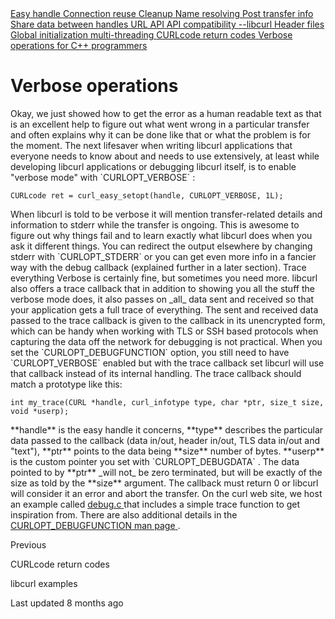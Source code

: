 <a href="easyhandle.html" class="navButton-94f2579c--pageItemWithChildrenNested-2c5d8183--navButtonClickable-161b88ca">
<span class="text-4505230f--UIH300-2063425d--textContentFamily-49a318e1--navButtonLabel-14a4968f">Easy handle</span>
</a>


<a href="connectionreuse.html" class="navButton-94f2579c--pageItemWithChildrenNested-2c5d8183--navButtonClickable-161b88ca">
<span class="text-4505230f--UIH300-2063425d--textContentFamily-49a318e1--navButtonLabel-14a4968f">Connection reuse</span>
</a>


<a href="cleanup.html" class="navButton-94f2579c--pageItemWithChildrenNested-2c5d8183--navButtonClickable-161b88ca">
<span class="text-4505230f--UIH300-2063425d--textContentFamily-49a318e1--navButtonLabel-14a4968f">Cleanup</span>
</a>

<a href="names.html" class="navButton-94f2579c--pageItemWithChildrenNested-2c5d8183--navButtonClickable-161b88ca">
<span class="text-4505230f--UIH300-2063425d--textContentFamily-49a318e1--navButtonLabel-14a4968f">Name resolving</span>
</a>


<a href="getinfo.html" class="navButton-94f2579c--pageItemWithChildrenNested-2c5d8183--navButtonClickable-161b88ca">
<span class="text-4505230f--UIH300-2063425d--textContentFamily-49a318e1--navButtonLabel-14a4968f">Post transfer info</span>
</a>

<a href="sharing.html" class="navButton-94f2579c--pageItemWithChildrenNested-2c5d8183--navButtonClickable-161b88ca">
<span class="text-4505230f--UIH300-2063425d--textContentFamily-49a318e1--navButtonLabel-14a4968f">Share data between handles</span>
</a>

<a href="url.html" class="navButton-94f2579c--pageItemWithChildrenNested-2c5d8183--navButtonClickable-161b88ca">
<span class="text-4505230f--UIH300-2063425d--textContentFamily-49a318e1--navButtonLabel-14a4968f">URL API</span>
</a>

<a href="api.html" class="navButton-94f2579c--pageItemWithChildrenNested-2c5d8183--navButtonClickable-161b88ca">
<span class="text-4505230f--UIH300-2063425d--textContentFamily-49a318e1--navButtonLabel-14a4968f">API compatibility</span>
</a>

<a href="libcurl.html" class="navButton-94f2579c--pageItemWithChildrenNested-2c5d8183--navButtonClickable-161b88ca">
<span class="text-4505230f--UIH300-2063425d--textContentFamily-49a318e1--navButtonLabel-14a4968f">--libcurl</span>
</a>

<a href="headers.html" class="navButton-94f2579c--pageItemWithChildrenNested-2c5d8183--navButtonClickable-161b88ca">
<span class="text-4505230f--UIH300-2063425d--textContentFamily-49a318e1--navButtonLabel-14a4968f">Header files</span>
</a>

<a href="globalinit.html" class="navButton-94f2579c--pageItemWithChildrenNested-2c5d8183--navButtonClickable-161b88ca">
<span class="text-4505230f--UIH300-2063425d--textContentFamily-49a318e1--navButtonLabel-14a4968f">Global initialization</span>
</a>

<a href="threading.html" class="navButton-94f2579c--pageItemWithChildrenNested-2c5d8183--navButtonClickable-161b88ca">
<span class="text-4505230f--UIH300-2063425d--textContentFamily-49a318e1--navButtonLabel-14a4968f">multi-threading</span>
</a>


<a href="curlcode.html" class="navButton-94f2579c--pageItemWithChildrenNested-2c5d8183--navButtonClickable-161b88ca">
<span class="text-4505230f--UIH300-2063425d--textContentFamily-49a318e1--navButtonLabel-14a4968f">CURLcode return codes</span>
</a>

<a href="verbose.html" class="navButton-94f2579c--pageItemWithChildrenNested-2c5d8183--navButtonClickable-161b88ca--navButtonOpened-6a88552e">
<span class="text-4505230f--UIH300-2063425d--textContentFamily-49a318e1--navButtonLabel-14a4968f">Verbose operations</span>
</a>


<a href="cplusplus.html" class="navButton-94f2579c--pageItemWithChildrenNested-2c5d8183--navButtonClickable-161b88ca">
<span class="text-4505230f--UIH300-2063425d--textContentFamily-49a318e1--navButtonLabel-14a4968f">for C++ programmers</span>
</a>


# <span class="text-4505230f--DisplayH900-bfb998fa--textContentFamily-49a318e1">Verbose operations</span>

<span class="text-4505230f--UIH300-2063425d--textUIFamily-5ebd8e40--text-8ee2c8b2">
</span>

<span class="text-4505230f--TextH400-3033861f--textContentFamily-49a318e1">
<span data-key="3b589314f60741d8baf9287abfa04238">
<span data-offset-key="3b589314f60741d8baf9287abfa04238:0">Okay, we just showed how to get the error as a human readable text as that is an excellent help to figure out what went wrong in a particular transfer and often explains why it can be done like that or what the problem is for the moment.</span>
</span>
</span>

<span class="text-4505230f--TextH400-3033861f--textContentFamily-49a318e1">
<span data-key="4cc3f68d245c447a9c976b18ae007f15">
<span data-offset-key="4cc3f68d245c447a9c976b18ae007f15:0">The next lifesaver when writing libcurl applications that everyone needs to know about and needs to use extensively, at least while developing libcurl applications or debugging libcurl itself, is to enable "verbose mode" with </span>
<span data-offset-key="4cc3f68d245c447a9c976b18ae007f15:1">`CURLOPT_VERBOSE`</span>
<span data-offset-key="4cc3f68d245c447a9c976b18ae007f15:2">:</span>
</span>
</span>

    CURLcode ret = curl_easy_setopt(handle, CURLOPT_VERBOSE, 1L);

<span class="text-4505230f--TextH400-3033861f--textContentFamily-49a318e1">
<span data-key="2928b525da0f439ca8653304caf517ea">
<span data-offset-key="2928b525da0f439ca8653304caf517ea:0">When libcurl is told to be verbose it will mention transfer-related details and information to stderr while the transfer is ongoing. This is awesome to figure out why things fail and to learn exactly what libcurl does when you ask it different things. You can redirect the output elsewhere by changing stderr with </span>
<span data-offset-key="2928b525da0f439ca8653304caf517ea:1">`CURLOPT_STDERR`</span>
<span data-offset-key="2928b525da0f439ca8653304caf517ea:2"> or you can get even more info in a fancier way with the debug callback (explained further in a later section).</span>
</span>
</span>

<span class="text-4505230f--HeadingH700-04e1a2a3--textContentFamily-49a318e1">
<span data-key="0a5486661de24e9589652db3491bc1f0">
<span data-offset-key="0a5486661de24e9589652db3491bc1f0:0">Trace everything</span>
</span>
</span>

<span class="text-4505230f--TextH400-3033861f--textContentFamily-49a318e1">
<span data-key="2122a5589ac8417d926a748f38208239">
<span data-offset-key="2122a5589ac8417d926a748f38208239:0">Verbose is certainly fine, but sometimes you need more. libcurl also offers a trace callback that in addition to showing you all the stuff the verbose mode does, it also passes on </span>
<span data-offset-key="2122a5589ac8417d926a748f38208239:1">_all_</span>
<span data-offset-key="2122a5589ac8417d926a748f38208239:2"> data sent and received so that your application gets a full trace of everything.</span>
</span>
</span>

<span class="text-4505230f--TextH400-3033861f--textContentFamily-49a318e1">
<span data-key="75608cc17320408197a4ad4bd1819c8a">
<span data-offset-key="75608cc17320408197a4ad4bd1819c8a:0">The sent and received data passed to the trace callback is given to the callback in its unencrypted form, which can be handy when working with TLS or SSH based protocols when capturing the data off the network for debugging is not practical.</span>
</span>
</span>

<span class="text-4505230f--TextH400-3033861f--textContentFamily-49a318e1">
<span data-key="05501dbb05514259ac86b50953817fc4">
<span data-offset-key="05501dbb05514259ac86b50953817fc4:0">When you set the </span>
<span data-offset-key="05501dbb05514259ac86b50953817fc4:1">`CURLOPT_DEBUGFUNCTION`</span>
<span data-offset-key="05501dbb05514259ac86b50953817fc4:2"> option, you still need to have </span>
<span data-offset-key="05501dbb05514259ac86b50953817fc4:3">`CURLOPT_VERBOSE`</span>
<span data-offset-key="05501dbb05514259ac86b50953817fc4:4"> enabled but with the trace callback set libcurl will use that callback instead of its internal handling.</span>
</span>
</span>

<span class="text-4505230f--TextH400-3033861f--textContentFamily-49a318e1">
<span data-key="0e4b72c2b9174381b59c5e828375e0ad">
<span data-offset-key="0e4b72c2b9174381b59c5e828375e0ad:0">The trace callback should match a prototype like this:</span>
</span>
</span>

    int my_trace(CURL *handle, curl_infotype type, char *ptr, size_t size,             void *userp);

<span class="text-4505230f--TextH400-3033861f--textContentFamily-49a318e1">
<span data-key="191f0be642154b94b17cec62225abaee">
<span data-offset-key="191f0be642154b94b17cec62225abaee:0">**handle**</span>
<span data-offset-key="191f0be642154b94b17cec62225abaee:1"> is the easy handle it concerns, </span>
<span data-offset-key="191f0be642154b94b17cec62225abaee:2">**type**</span>
<span data-offset-key="191f0be642154b94b17cec62225abaee:3"> describes the particular data passed to the callback (data in/out, header in/out, TLS data in/out and "text"), </span>
<span data-offset-key="191f0be642154b94b17cec62225abaee:4">**ptr**</span>
<span data-offset-key="191f0be642154b94b17cec62225abaee:5"> points to the data being </span>
<span data-offset-key="191f0be642154b94b17cec62225abaee:6">**size**</span>
<span data-offset-key="191f0be642154b94b17cec62225abaee:7"> number of bytes. </span>
<span data-offset-key="191f0be642154b94b17cec62225abaee:8">**userp**</span>
<span data-offset-key="191f0be642154b94b17cec62225abaee:9"> is the custom pointer you set with </span>
<span data-offset-key="191f0be642154b94b17cec62225abaee:10">`CURLOPT_DEBUGDATA`</span>
<span data-offset-key="191f0be642154b94b17cec62225abaee:11">.</span>
</span>
</span>

<span class="text-4505230f--TextH400-3033861f--textContentFamily-49a318e1">
<span data-key="5e786cfa9bbb482599980c4566545d0f">
<span data-offset-key="5e786cfa9bbb482599980c4566545d0f:0">The data pointed to by </span>
<span data-offset-key="5e786cfa9bbb482599980c4566545d0f:1">**ptr**</span>
<span data-offset-key="5e786cfa9bbb482599980c4566545d0f:2"> </span>
<span data-offset-key="5e786cfa9bbb482599980c4566545d0f:3">_will not_</span>
<span data-offset-key="5e786cfa9bbb482599980c4566545d0f:4"> be zero terminated, but will be exactly of the size as told by the </span>
<span data-offset-key="5e786cfa9bbb482599980c4566545d0f:5">**size**</span>
<span data-offset-key="5e786cfa9bbb482599980c4566545d0f:6"> argument.</span>
</span>
</span>

<span class="text-4505230f--TextH400-3033861f--textContentFamily-49a318e1">
<span data-key="10d0c4f5376149868a97c8519527b364">
<span data-offset-key="10d0c4f5376149868a97c8519527b364:0">The callback must return 0 or libcurl will consider it an error and abort the transfer.</span>
</span>
</span>

<span class="text-4505230f--TextH400-3033861f--textContentFamily-49a318e1">
<span data-key="2856d7a8613d44e89680b738c1ae97e4">
<span data-offset-key="2856d7a8613d44e89680b738c1ae97e4:0">On the curl web site, we host an example called </span>
</span>
<a href="https://curl.se/libcurl/c/debug.html" class="link-a079aa82--primary-53a25e66--link-faf6c434">
<span data-key="48cda95e3cc045d8bb6e34311e4120ec">
<span data-offset-key="48cda95e3cc045d8bb6e34311e4120ec:0">debug.c</span>
</span>
</a>
<span data-key="0db2401960774322a9c9d3da178823f4">
<span data-offset-key="0db2401960774322a9c9d3da178823f4:0"> that includes a simple trace function to get inspiration from.</span>
</span>
</span>

<span class="text-4505230f--TextH400-3033861f--textContentFamily-49a318e1">
<span data-key="3f15ffb430604de28057d0c93f6f08df">
<span data-offset-key="3f15ffb430604de28057d0c93f6f08df:0">There are also additional details in the </span>
</span>
<a href="https://curl.se/libcurl/c/CURLOPT_DEBUGFUNCTION.html" class="link-a079aa82--primary-53a25e66--link-faf6c434">
<span data-key="d68d9f6c907f470c80088fb4a06fb9c0">
<span data-offset-key="d68d9f6c907f470c80088fb4a06fb9c0:0">CURLOPT_DEBUGFUNCTION man page</span>
</span>
</a>
<span data-key="b6befe3b18b84c5c91f9007204137cd4">
<span data-offset-key="b6befe3b18b84c5c91f9007204137cd4:0">.</span>
</span>
</span>

<a href="curlcode.html" class="reset-3c756112--card-6570f064--whiteCard-fff091a4--cardPrevious-56a5e674">
</a>

<span class="text-4505230f--TextH200-a3425406--textContentFamily-49a318e1">Previous</span>

<span class="text-4505230f--UIH400-4e41e82a--textContentFamily-49a318e1">CURLcode return codes</span>

<a href="examples.html" class="reset-3c756112--card-6570f064--whiteCard-fff091a4--cardNext-19241c42">
</a>


<span class="text-4505230f--UIH400-4e41e82a--textContentFamily-49a318e1">libcurl examples</span>



<span class="text-4505230f--TextH200-a3425406--textContentFamily-49a318e1">Last updated 8 months ago</span>


